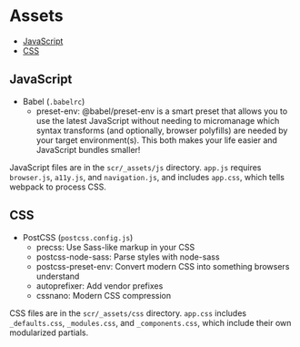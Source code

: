 # Assets

- [JavaScript](#javascript)
- [CSS](#css)

## JavaScript

- Babel (`.babelrc`)
	- preset-env: @babel/preset-env is a smart preset that allows you to use the latest JavaScript without needing to micromanage which syntax transforms (and optionally, browser polyfills) are needed by your target environment(s). This both makes your life easier and JavaScript bundles smaller!

JavaScript files are in the `scr/_assets/js` directory. `app.js` requires `browser.js`, `a11y.js`, and `navigation.js`, and includes `app.css`, which tells webpack to process CSS.

## CSS

- PostCSS (`postcss.config.js`)
	- precss: Use Sass-like markup in your CSS
  - postcss-node-sass: Parse styles with node-sass
  - postcss-preset-env: Convert modern CSS into something browsers understand
  - autoprefixer: Add vendor prefixes
  - cssnano: Modern CSS compression

CSS files are in the `scr/_assets/css` directory. `app.css` includes `_defaults.css`, `_modules.css`, and `_components.css`, which include their own modularized partials.